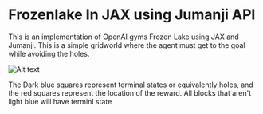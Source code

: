 # Frozenlake In JAX using Jumanji API

This is an implementation of OpenAI gyms Frozen Lake using JAX and Jumanji. This is a simple gridworld where the agent must get to the goal while avoiding the holes.

<img src="/Frozenlake/Env.png" alt="Alt text" title="FrozenLake implementation">

The Dark blue squares represent terminal states or equivalently holes, and the red squares represent the location of the reward. All blocks that aren't light blue will have terminl state
